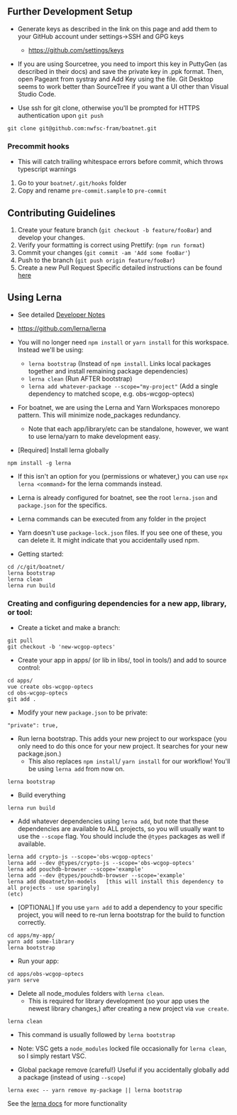 ## Further Development Setup

- Generate keys as described in the link on this page and add them to your GitHub account under settings->SSH and GPG keys

  - https://github.com/settings/keys

- If you are using Sourcetree, you need to import this key in PuttyGen (as described in their docs) and save the private key in .ppk format. Then, open Pageant from systray and Add Key using the file. Git Desktop seems to work better than SourceTree if you want a UI other than Visual Studio Code.
- Use ssh for git clone, otherwise you'll be prompted for HTTPS authentication upon `git push`

```
git clone git@github.com:nwfsc-fram/boatnet.git
```

### Precommit hooks
* This will catch trailing whitespace errors before commit, which throws typescript warnings

1. Go to your `boatnet/.git/hooks` folder
2. Copy and rename `pre-commit.sample` to `pre-commit`

## Contributing Guidelines

1. Create your feature branch (`git checkout -b feature/fooBar`) and develop your changes.
2. Verify your formatting is correct using Prettify: (`npm run format`)
3. Commit your changes (`git commit -am 'Add some fooBar'`)
4. Push to the branch (`git push origin feature/fooBar`)
5. Create a new Pull Request
   Specific detailed instructions can be found [here](./CONTRIBUTING.md)

## Using Lerna
* See detailed [Developer Notes](./docs/dev-notes/dev-notes.md)
* https://github.com/lerna/lerna
* You will no longer need `npm install` or `yarn install` for this workspace. Instead we'll be using:
  * `lerna bootstrap`  (Instead of `npm install`. Links local packages together and install remaining package dependencies)
  * `lerna clean` (Run AFTER bootstrap)
  * `lerna add whatever-package --scope="my-project"` (Add a single dependency to matched scope, e.g. obs-wcgop-optecs)

* For boatnet, we are using the Lerna and Yarn Workspaces monorepo pattern. This will minimize node_packages redundancy.
  * Note that each app/library/etc can be standalone, however, we want to use lerna/yarn to make development easy.
* [Required] Install lerna globally
```
npm install -g lerna
```
  * If this isn't an option for you (permissions or whatever,) you can use `npx lerna <command>` for the lerna commands instead.

* Lerna is already configured for boatnet, see the root `lerna.json` and `package.json` for the specifics.
* Lerna commands can be executed from any folder in the project
* Yarn doesn't use `package-lock.json` files. If you see one of these, you can delete it. It might indicate that you accidentally used npm.

* Getting started:
```
cd /c/git/boatnet/
lerna bootstrap
lerna clean
lerna run build
```
### Creating and configuring dependencies for a new app, library, or tool:
* Create a ticket and make a branch:
```
git pull
git checkout -b 'new-wcgop-optecs'
```
* Create your app in apps/ (or lib in libs/, tool in tools/) and add to source control:
```
cd apps/
vue create obs-wcgop-optecs
cd obs-wcgop-optecs
git add .
```
* Modify your new `package.json` to be private:
```
"private": true,
```
* Run lerna bootstrap. This adds your new project to our workspace (you only need to do this once for your new project. It searches for your new package.json.)
  * This also replaces `npm install`/ `yarn install` for our workflow! You'll be using `lerna add` from now on.
```
lerna bootstrap
```
* Build everything
```
lerna run build
```
* Add whatever dependencies using `lerna add`, but note that these dependencies are available to ALL projects, so you will usually want to use the `--scope` flag. You should include the `@types` packages as well if available.
```
lerna add crypto-js --scope='obs-wcgop-optecs'
lerna add --dev @types/crypto-js --scope='obs-wcgop-optecs'
lerna add pouchdb-browser --scope='example'
lerna add --dev @types/pouchdb-browser --scope='example'
lerna add @boatnet/bn-models   [this will install this dependency to all projects - use sparingly]
(etc)
```
* [OPTIONAL] If you use `yarn add` to add a dependency to your specific project, you will need to re-run lerna bootstrap for the build to function correctly.
```
cd apps/my-app/
yarn add some-library
lerna bootstrap
```

* Run your app:
```
cd apps/obs-wcgop-optecs
yarn serve
```

* Delete all node_modules folders with `lerna clean`.
  * This is required for library development (so your app uses the newest library changes,) after creating a new project via `vue create`.
```
lerna clean
```
  * This command is usually followed by `lerna bootstrap`
  * Note: VSC gets a `node_modules` locked file occasionally for `lerna clean`, so I simply restart VSC.

* Global package remove (careful!) Useful if you accidentally globally add a package (instead of using `--scope`)
```
lerna exec -- yarn remove my-package || lerna bootstrap
```

See the [lerna docs](https://github.com/lerna/lerna) for more functionality
